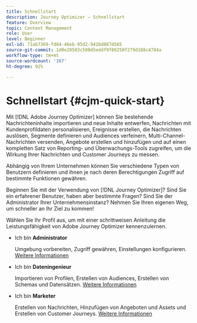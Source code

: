```yaml
---
title: Schnellstart
description: Journey Optimizer – Schnellstart
feature: Overview
topic: Content Management
role: User
level: Beginner
exl-id: 71ab7369-fd84-46eb-95d2-941bd887d565
source-git-commit: 1d0e28583c500d5eddf9f88250f279d188c4784a
workflow-type: tm+mt
source-wordcount: '167'
ht-degree: 92%

---
```


# Schnellstart {#cjm-quick-start}

Mit [!DNL Adobe Journey Optimizer] können Sie bestehende Nachrichteninhalte importieren und neue Inhalte entwerfen, Nachrichten mit Kundenprofildaten personalisieren, Ereignisse erstellen, die Nachrichten auslösen, Segmente definieren und Audiences verfeinern, Multi-Channel-Nachrichten versenden, Angebote erstellen und hinzufügen und auf einen kompletten Satz von Reporting- und Überwachungs-Tools zugreifen, um die Wirkung Ihrer Nachrichten und Customer Journeys zu messen.

Abhängig von Ihrem Unternehmen können Sie verschiedene Typen von Benutzern definieren und ihnen je nach deren Berechtigungen Zugriff auf bestimmte Funktionen gewähren.

Beginnen Sie mit der Verwendung von [!DNL Journey Optimizer]? Sind Sie ein erfahrener Benutzer, haben aber bestimmte Fragen? Sind Sie der Administrator Ihrer Unternehmensinstanz? Nehmen Sie Ihren eigenen Weg, um schneller an Ihr Ziel zu kommen! 

Wählen Sie Ihr Profil aus, um mit einer schrittweisen Anleitung die Leistungsfähigkeit von Adobe Journey Optimizer kennenzulernen.

* Ich bin **Administrator**

   Umgebung vorbereiten, Zugriff gewähren, Einstellungen konfigurieren. [Weitere Informationen](path/administrator.md)

* Ich bin **Dateningenieur**

   Importieren von Profilen, Erstellen von Audiences, Erstellen von Schemas und Datensätzen. [Weitere Informationen](path/data-engineer.md)

* Ich bin **Marketer**

   Erstellen von Nachrichten, Hinzufügen von Angeboten und Assets und Erstellen von Customer Journeys. [Weitere Informationen](path/marketer.md)
